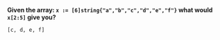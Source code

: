 **Given the array: `x := [6]string{"a","b","c","d","e","f"}` what would `x[2:5]` give you?**

`[c, d, e, f]`
